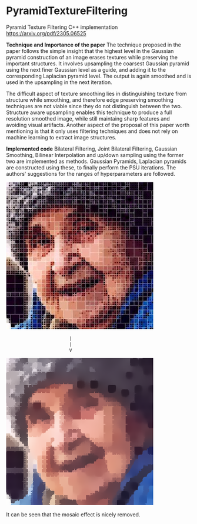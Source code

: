 # PyramidTextureFiltering
Pyramid Texture Filtering C++ implementation
https://arxiv.org/pdf/2305.06525

**Technique and Importance of the paper**
The technique proposed in the paper follows the simple insight that the highest level in the Gaussian pyramid construction of an image erases textures while preserving the important structures. It involves upsampling the coarsest Gaussian pyramid using the next finer Gaussian level as a guide, and adding it to the corresponding Laplacian pyramid level. The output is again smoothed and is used in the upsampling in the next iteration.

The difficult aspect of texture smoothing lies in distinguishing texture from structure while smoothing, and therefore edge preserving smoothing techniques are not viable since they do not distinguish between the two. Structure aware upsampling enables this technique to produce a full resolution smoothed image, while still maintaing sharp features and avoiding visual artifacts. Another aspect of the proposal of this paper worth mentioning is that it only uses filtering techniques and does not rely on machine learning to extract image structures. 

**Implemented code**
Bilateral Filtering, Joint Bilateral Filtering, Gaussian Smoothing, Bilinear Interpolation and up/down sampling using the former two are implemented as methods. Gaussian Pyramids, Laplacian pyramids are constructed using these, to finally perform the PSU iterations.
The authors' suggestions for the ranges of hyperparameters are followed.

![Original Image](https://github.com/singh-todai/PyramidTextureFiltering/blob/main/image3.png)
            
                            |
                            |
                            V
![Smoothed Image](https://github.com/singh-todai/PyramidTextureFiltering/blob/main/output3.png)

It can be seen that the mosaic effect is nicely removed.
